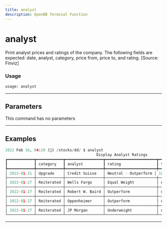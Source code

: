 ```yaml
---
title: analyst
description: OpenBB Terminal Function
---
```


# analyst

Print analyst prices and ratings of the company. The following fields are expected: date, analyst, category, price from, price to, and rating. [Source: Finviz]

### Usage

```python
usage: analyst
```

---

## Parameters

This command has no parameters

---

## Examples

```python
2022 Feb 16, 04:20 (🦋) /stocks/dd/ $ analyst
                                         Display Analyst Ratings
┏━━━━━━━━━━━━┳━━━━━━━━━━━━┳━━━━━━━━━━━━━━━━━┳━━━━━━━━━━━━━━━━━━━━━━━┳━━━━━━━━━┳━━━━━━━━━━━━━┳━━━━━━━━━━━┓
┃            ┃ category   ┃ analyst         ┃ rating                ┃ target  ┃ target_from ┃ target_to ┃
┡━━━━━━━━━━━━╇━━━━━━━━━━━━╇━━━━━━━━━━━━━━━━━╇━━━━━━━━━━━━━━━━━━━━━━━╇━━━━━━━━━╇━━━━━━━━━━━━━╇━━━━━━━━━━━┩
│ 2022-01-31 │ Upgrade    │ Credit Suisse   │ Neutral - Outperform │ 1025.00 │ nan         │ nan       │
├────────────┼────────────┼─────────────────┼───────────────────────┼─────────┼─────────────┼───────────┤
│ 2022-01-27 │ Reiterated │ Wells Fargo     │ Equal Weight          │ nan     │ 860.00      │ 910.00    │
├────────────┼────────────┼─────────────────┼───────────────────────┼─────────┼─────────────┼───────────┤
│ 2022-01-27 │ Reiterated │ Robert W. Baird │ Outperform            │ nan     │ 888.00      │ 1108.00   │
├────────────┼────────────┼─────────────────┼───────────────────────┼─────────┼─────────────┼───────────┤
│ 2022-01-27 │ Reiterated │ Oppenheimer     │ Outperform            │ nan     │ 1080.00     │ 1103.00   │
├────────────┼────────────┼─────────────────┼───────────────────────┼─────────┼─────────────┼───────────┤
│ 2022-01-27 │ Reiterated │ JP Morgan       │ Underweight           │ nan     │ 295.00      │ 325.00    │
└────────────┴────────────┴─────────────────┴───────────────────────┴─────────┴─────────────┴───────────┘
```

---

